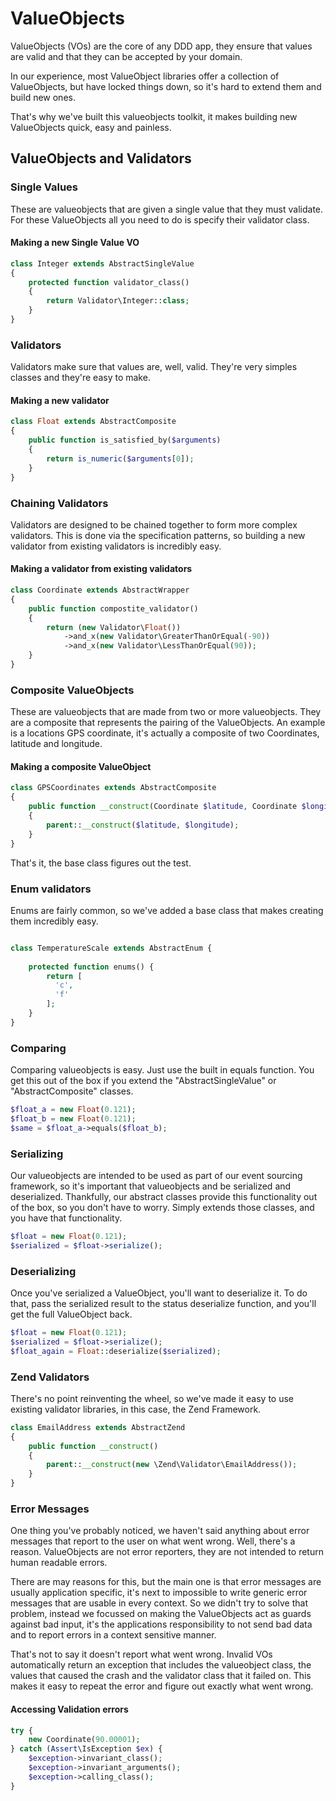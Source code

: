 # ValueObjects

ValueObjects (VOs) are the core of any DDD app, they ensure that values are valid and that they can be accepted by your domain.

In our experience, most ValueObject libraries offer a collection of ValueObjects, but have locked things down, so it's hard to extend them and build new ones.

That's why we've built this valueobjects toolkit, it makes building new ValueObjects quick, easy and painless.

## ValueObjects and Validators

### Single Values
These are valueobjects that are given a single value that they must validate. For these ValueObjects all you need to do is specify their validator class.

#### Making a new Single Value VO
```php
class Integer extends AbstractSingleValue 
{    
    protected function validator_class()
    {
        return Validator\Integer::class;
    }
}
```

### Validators
Validators make sure that values are, well, valid. They're very simples classes and they're easy to make. 

#### Making a new validator
```php
class Float extends AbstractComposite
{    
    public function is_satisfied_by($arguments)
    {
        return is_numeric($arguments[0]);
    }
}
```

### Chaining Validators
Validators are designed to be chained together to form more complex validators. This is done via the specification patterns, so building a new validator from existing validators is incredibly easy.

#### Making a validator from existing validators
```php
class Coordinate extends AbstractWrapper
{
    public function compostite_validator()
    {
        return (new Validator\Float())
            ->and_x(new Validator\GreaterThanOrEqual(-90))
            ->and_x(new Validator\LessThanOrEqual(90));
    }
}
```

### Composite ValueObjects
These are valueobjects that are made from two or more valueobjects. They are a composite that represents the pairing of the ValueObjects.
An example is a locations GPS coordinate, it's actually a composite of two Coordinates, latitude and longitude.

#### Making a composite ValueObject
```php
class GPSCoordinates extends AbstractComposite 
{   
    public function __construct(Coordinate $latitude, Coordinate $longitude) 
	{
        parent::__construct($latitude, $longitude);
    }
}
```
That's it, the base class figures out the test.

### Enum validators
Enums are fairly common, so we've added a base class that makes creating them incredibly easy.
```php

class TemperatureScale extends AbstractEnum {
    
    protected function enums() {
        return [
          'c',
          'f'
        ];
    }
}
```

### Comparing
Comparing valueobjects is easy. Just use the built in equals function. You get this out of the box if you extend the "AbstractSingleValue" or "AbstractComposite" classes.
```php
$float_a = new Float(0.121);
$float_b = new Float(0.121);
$same = $float_a->equals($float_b);
```

### Serializing
Our valueobjects are intended to be used as part of our event sourcing framework, so it's important that valueobjects and be serialized and deserialized.
Thankfully, our abstract classes provide this functionality out of the box, so you don't have to worry. Simply extends those classes, and you have that functionality.
```php
$float = new Float(0.121);
$serialized = $float->serialize();
```

### Deserializing
Once you've serialized a ValueObject, you'll want to deserialize it. To do that, pass the serialized result to the status deserialize function, and you'll get the full ValueObject back.
```php
$float = new Float(0.121);
$serialized = $float->serialize();
$float_again = Float::deserialize($serialized);
```

### Zend Validators
There's no point reinventing the wheel, so we've made it easy to use existing validator libraries, in this case, the Zend Framework.
```php
class EmailAddress extends AbstractZend
{ 
    public function __construct() 
    {
        parent::__construct(new \Zend\Validator\EmailAddress());
    }
}
```

### Error Messages
One thing you've probably noticed, we haven't said anything about error messages that report to the user on what went wrong.
Well, there's a reason. ValueObjects are not error reporters, they are not intended to return human readable errors.

There are may reasons for this, but the main one is that error messages are usually application specific, it's next to impossible to write generic error messages that are usable in every context.
So we didn't try to solve that problem, instead we focussed on making the ValueObjects act as guards against bad input, it's the applications responsibility to not send bad data and to report errors in a context sensitive manner.

That's not to say it doesn't report what went wrong. Invalid VOs automatically return an exception that includes the valueobject class, the values that caused the crash and the validator class that it failed on.
This makes it easy to repeat the error and figure out exactly what went wrong.

#### Accessing Validation errors
```php
try {
    new Coordinate(90.00001);
} catch (Assert\IsException $ex) {
    $exception->invariant_class();
    $exception->invariant_arguments();
    $exception->calling_class();
}
```
